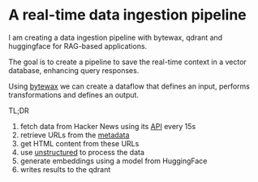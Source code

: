 # A real-time data ingestion pipeline

I am creating a data ingestion pipeline with bytewax, qdrant and huggingface for RAG-based applications. 

The goal is to create a pipeline to save the real-time context in a vector database, enhancing query responses. 

Using [bytewax](https://bytewax.io) we can create a dataflow that defines an input, performs transformations and defines an output.

TL;DR
1. fetch data from Hacker News using its [API](https://github.com/HackerNews/API) every 15s
2. retrieve URLs from the [metadata](https://hacker-news.firebaseio.com/v0/item/8863.json?print=pretty)
3. get HTML content from these URLs
4. use [unstructured](https://unstructured.io) to process the data
5. generate embeddings using a model from HuggingFace
6. writes results to the qdrant



